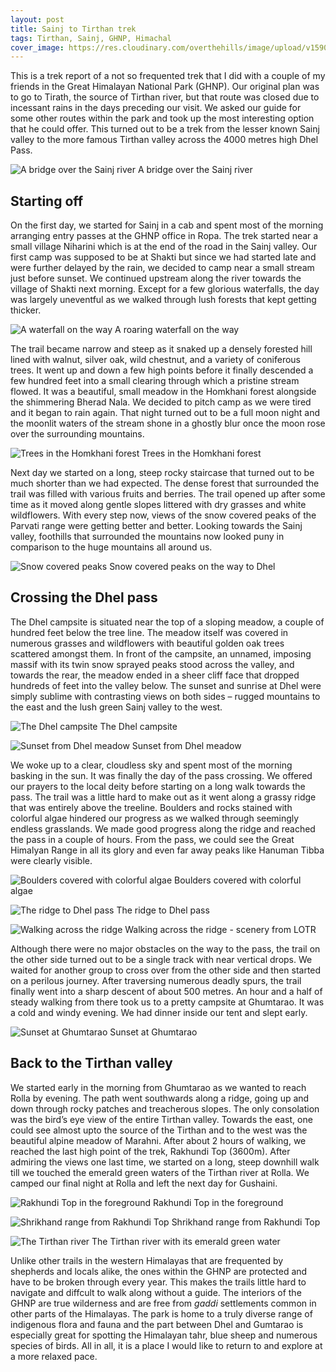 ```yaml
---
layout: post
title: Sainj to Tirthan trek
tags: Tirthan, Sainj, GHNP, Himachal
cover_image: https://res.cloudinary.com/overthehills/image/upload/v1590843620/sainj-tirthan/sunset-at-dhel.jpg
---
```


This is a trek report of a not so frequented trek that I did with a couple of my friends in the Great Himalayan National Park (GHNP). Our original plan was to go to Tirath, the source of Tirthan river, but that route was closed due to incessant rains in the days preceding our visit. We asked our guide for some other routes within the park and took up the most interesting option that he could offer. This turned out to be a trek from the lesser known Sainj valley to the more famous Tirthan valley across the 4000 metres high Dhel Pass.

![A bridge over the Sainj river](https://res.cloudinary.com/overthehills/image/upload/v1590843618/sainj-tirthan/bridge-on-sainj.jpg)
<span class="caption">A bridge over the Sainj river</span>

## Starting off
On the first day, we started for Sainj in a cab and spent most of the morning arranging entry passes at the GHNP office in Ropa. The trek started near a small village Niharini which is at the end of the road in the Sainj valley. Our first camp was supposed to be at Shakti but since we had started late and were further delayed by the rain, we decided to camp near a small stream just before sunset. We continued upstream along the river towards the village of Shakti next morning. Except for a few glorious waterfalls, the day was largely uneventful as we walked through lush forests that kept getting thicker. 

![A waterfall on the way](https://res.cloudinary.com/overthehills/image/upload/v1590843620/sainj-tirthan/waterfall.jpg)
<span class="caption">A roaring waterfall on the way</span>

The trail became narrow and steep as it snaked up a densely forested hill lined with walnut, silver oak, wild chestnut, and a variety of coniferous trees. It went up and down a few high points before it finally descended a few hundred feet into a small clearing through which a pristine stream flowed. It was a beautiful, small meadow in the Homkhani forest alongside the shimmering Bherad Nala. We decided to pitch camp as we were tired and it began to rain again. That night turned out to be a full moon night and the moonlit waters of the stream shone in a ghostly blur once the moon rose over the surrounding mountains.

![Trees in the Homkhani forest](https://res.cloudinary.com/overthehills/image/upload/v1590843619/sainj-tirthan/homkhani-forest.jpg)
<span class="caption">Trees in the Homkhani forest</span>

Next day we started on a long, steep rocky staircase that turned out to be much shorter than we had expected. The dense forest that surrounded the trail was filled with various fruits and berries. The trail opened up after some time as it moved along gentle slopes littered with dry grasses and white wildflowers. With every step now, views of the snow covered peaks of the Parvati range were getting better and better. Looking towards the Sainj valley, foothills that surrounded the mountains now looked puny in comparison to the huge mountains all around us. 

![Snow covered peaks](https://res.cloudinary.com/overthehills/image/upload/v1590843621/sainj-tirthan/white-peaks.jpg)
<span class="caption">Snow covered peaks on the way to Dhel</span>

## Crossing the Dhel pass
The Dhel campsite is situated near the top of a sloping meadow, a couple of hundred feet below the tree line. The meadow itself was covered in numerous grasses and wildflowers with beautiful golden oak trees scattered amongst them. In front of the campsite, an unnamed, imposing massif with its twin snow sprayed peaks stood across the valley, and towards the rear, the meadow ended in a sheer cliff face that dropped hundreds of feet into the valley below. The sunset and sunrise at Dhel were simply sublime with contrasting views on both sides – rugged mountains to the east and the lush green Sainj valley to the west. 

![The Dhel campsite](https://res.cloudinary.com/overthehills/image/upload/v1590843618/sainj-tirthan/dhel-campsite.jpg)
<span class="caption">The Dhel campsite</span>

![Sunset from Dhel meadow](https://res.cloudinary.com/overthehills/image/upload/v1590843620/sainj-tirthan/sunset-at-dhel.jpg)
<span class="caption">Sunset from Dhel meadow</span>

We woke up to a clear, cloudless sky and spent most of the morning basking in the sun. It was finally the day of the pass crossing. We offered our prayers to the local deity before starting on a long walk towards the pass. The trail was a little hard to make out as it went along a grassy ridge that was entirely above the treeline. Boulders and rocks stained with colorful algae hindered our progress as we walked through seemingly endless grasslands. We made good progress along the ridge and reached the pass in a couple of hours. From the pass, we could see the Great Himalyan Range in all its glory and even far away peaks like Hanuman Tibba were clearly visible.

![Boulders covered with colorful algae](https://res.cloudinary.com/overthehills/image/upload/v1592478829/sainj-tirthan/algae-stains.jpg)
<span class="caption">Boulders covered with colorful algae</span>

![The ridge to Dhel pass](https://res.cloudinary.com/overthehills/image/upload/v1590843619/sainj-tirthan/ridge.jpg)
<span class="caption">The ridge to Dhel pass</span>

![Walking across the ridge](https://res.cloudinary.com/overthehills/image/upload/v1592481548/sainj-tirthan/ridge-2.jpg)
<span class="caption">Walking across the ridge - scenery from LOTR</span>

Although there were no major obstacles on the way to the pass, the trail on the other side turned out to be a single track with near vertical drops. We waited for another group to cross over from the other side and then started on a perilous journey. After traversing numerous deadly spurs, the trail finally went into a sharp descent of about 500 metres. An hour and a half of steady walking from there took us to a pretty campsite at Ghumtarao. It was a cold and windy evening. We had dinner inside our tent and slept early. 

![Sunset at Ghumtarao](https://res.cloudinary.com/overthehills/image/upload/v1590843618/sainj-tirthan/ghumtarao-sunset.jpg)
<span class="caption">Sunset at Ghumtarao</span>

## Back to the Tirthan valley
We started early in the morning from Ghumtarao as we wanted to reach Rolla by evening. The path went southwards along a ridge, going up and down through rocky patches and treacherous slopes. The only consolation was the bird’s eye view of the entire Tirthan valley. Towards the east, one could see almost upto the source of the Tirthan and to the west was the beautiful alpine meadow of Marahni. After about 2 hours of walking, we reached the last high point of the trek, Rakhundi Top (3600m). After admiring the views one last time, we started on a long, steep downhill walk till we touched the emerald green waters of the Tirthan river at Rolla. We camped our final night at Rolla and left the next day for Gushaini.

![Rakhundi Top in the foreground](https://res.cloudinary.com/overthehills/image/upload/v1590843619/sainj-tirthan/rakhundi-top.jpg)
<span class="caption">Rakhundi Top in the foreground</span>

![Shrikhand range from Rakhundi Top](https://res.cloudinary.com/overthehills/image/upload/v1590843620/sainj-tirthan/shrikhand.jpg)
<span class="caption">Shrikhand range from Rakhundi Top</span>

![The Tirthan river](https://res.cloudinary.com/overthehills/image/upload/v1590843621/sainj-tirthan/tirthan-river.jpg)
<span class="caption">The Tirthan river with its emerald green water</span>

Unlike other trails in the western Himalayas that are frequented by shepherds and locals alike, the ones within the GHNP are protected and have to be broken through every year. This makes the trails little hard to navigate and diffcult to walk along without a guide. The interiors of the GHNP are true wilderness and are free from *gaddi* settlements common in other parts of the Himalayas. The park is home to a truly diverse range of indigenous flora and fauna and the part between Dhel and Gumtarao is especially great for spotting the Himalayan tahr, blue sheep and numerous species of birds. All in all, it is a place I would like to return to and explore at a more relaxed pace.

